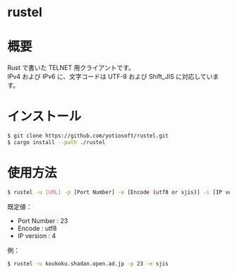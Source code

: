 # rustel

# 概要

Rust で書いた TELNET 用クライアントです。  
IPv4 および IPv6 に、文字コードは UTF-8 および Shift_JIS に対応しています。

# インストール

```bash
$ git clone https://github.com/yotiosoft/rustel.git
$ cargo install --path ./rustel
```

# 使用方法

```bash
$ rustel -u [URL] -p [Port Number] -e [Encode (utf8 or sjis)] -i [IP version (4 or 6)]
```

既定値：

- Port Number : 23
- Encode : utf8
- IP version : 4

例：

```bash
$ rustel -u koukoku.shadan.open.ad.jp -p 23 -e sjis
```
